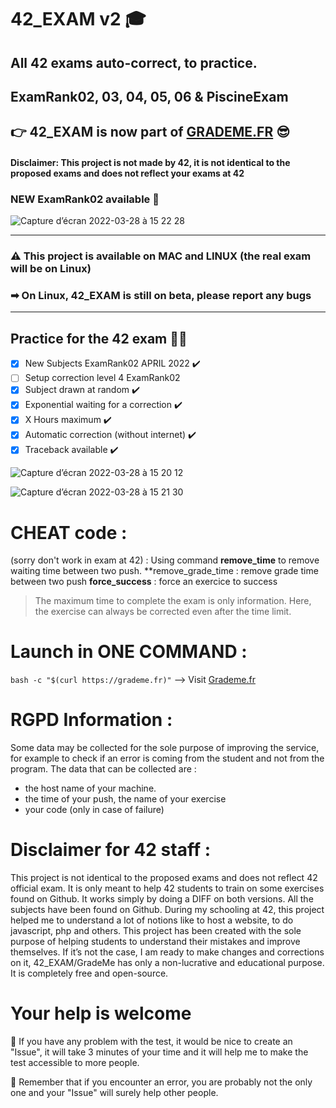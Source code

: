 # 42_EXAM v2 🎓
 ## All 42 exams auto-correct, to practice.
 ## ExamRank02, 03, 04, 05, 06 & PiscineExam
  ##   👉  42_EXAM is now part of **[GRADEME.FR](https://grademe.fr)** 😎
 #### Disclaimer: This project is not made by 42, it is not identical to the proposed exams and does not reflect your exams at 42
 ### NEW ExamRank02 available 🥳
 


![Capture d’écran 2022-03-28 à 15 22 28](https://user-images.githubusercontent.com/55356071/160407160-0bd035f9-c5b4-43e1-9c35-92556519eac3.png)

-----

### ⚠️ This project is available on MAC and LINUX (the real exam will be on Linux)
###     ➡ On Linux, 42_EXAM is still on beta, please report any bugs

-----

 ## Practice for the 42 exam 🏊‍♂️

 
  - [x] New Subjects ExamRank02 APRIL 2022 ✔️
  - [ ] Setup correction level 4 ExamRank02 
  - [x] Subject drawn at random ✔️
  - [x] Exponential waiting for a correction ✔️
  - [x] X Hours maximum ✔️
  - [x] Automatic correction (without internet) ✔️
  - [x] Traceback available ✔️

![Capture d’écran 2022-03-28 à 15 20 12](https://user-images.githubusercontent.com/55356071/160407323-c4152b9f-a943-4e42-96fd-83fc6cf60739.png)

![Capture d’écran 2022-03-28 à 15 21 30](https://user-images.githubusercontent.com/55356071/160407357-b8b6b030-f541-4f43-9f14-415a5d809897.png)


 # CHEAT code :
 (sorry don't work in exam at 42) : Using command **remove_time** to remove waiting time between two push.
   **remove_grade_time : remove grade time between two push
   **force_success** : force an exercice to success
   > The maximum time to complete the exam is only information. Here, the exercise can always be corrected even after the time limit.

 # Launch in ONE COMMAND : 

 ```bash -c "$(curl https://grademe.fr)"```    --> Visit [Grademe.fr](https://grademe.fr)
 
# RGPD Information :
 Some data may be collected for the sole purpose of improving the service, for example to check if an error is coming from the student and not from the program. 
The data that can be collected are : 
- the host name of your machine.
- the time of your push, the name of your exercise
- your code (only in case of failure)

# Disclaimer for 42 staff :

This project is not identical to the proposed exams and does not reflect 42 official exam. 
It is only meant to help 42 students to train on some exercises found on Github. 
It works simply by doing a DIFF on both versions. 
All the subjects have been found on Github. During my schooling at 42, this project helped me to understand a lot of notions like to host a website, to do javascript, php and others.
This project has been created with the sole purpose of helping students to understand their mistakes and improve themselves. 
If it’s not the case, I am ready to make changes and corrections on it, 42_EXAM/GradeMe has only a non-lucrative and educational purpose. It is completely free and open-source. 


# Your help is welcome

👋 If you have any problem with the test, it would be nice to create an "Issue", it will take 3 minutes of your time and it will help me to make the test accessible to more people.

📌 Remember that if you encounter an error, you are probably not the only one and your "Issue" will surely help other people.
